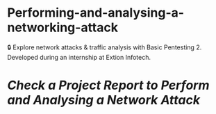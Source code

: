 # Performing-and-analysing-a-networking-attack
🔒 Explore network attacks &amp; traffic analysis with Basic Pentesting 2. Developed during an internship at Extion Infotech.


# ***Check a Project Report to Perform and Analysing a Network Attack***
